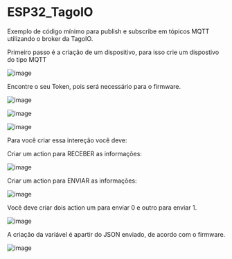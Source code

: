 # ESP32_TagoIO
Exemplo de código mínimo para publish e subscribe em tópicos MQTT utilizando o broker da TagoIO.

Primeiro passo é a criação de um dispositivo, para isso crie um dispostivo do tipo MQTT

![image](https://github.com/VictorRavani/ESP32_TagoIO/assets/101602056/f9938d66-7ab2-4a63-8532-ab83f8a34f15)

Encontre o seu Token, pois será necessário para o firmware.

![image](https://github.com/VictorRavani/ESP32_TagoIO/assets/101602056/4a192696-3993-4408-9177-28450f19d346)

![image](https://github.com/VictorRavani/ESP32_TagoIO/assets/101602056/d99a8500-2e60-413c-a5df-5a352876fd47)

![image](https://github.com/VictorRavani/ESP32_TagoIO/assets/101602056/871cbd90-267d-4ade-98a0-704c075542bc)

Para você criar essa intereção você deve:

Criar um action para RECEBER as informações:

![image](https://github.com/VictorRavani/ESP32_TagoIO/assets/101602056/2edf1ede-fbad-482c-8845-bd82bb98716e)

Criar um action para ENVIAR as informações:

![image](https://github.com/VictorRavani/ESP32_TagoIO/assets/101602056/1eeed2e7-0ba5-44fb-bb6b-87c31f8cf68b)

Você deve criar dois action um para enviar 0 e outro para enviar 1.

![image](https://github.com/VictorRavani/ESP32_TagoIO/assets/101602056/61b7f4f1-9ed8-4158-be8e-44975560630f)

A criação da variável é apartir do JSON enviado, de acordo com o firmware.

![image](https://github.com/VictorRavani/ESP32_TagoIO/assets/101602056/13e65349-f9c8-4324-b0af-a90b6c387981)
